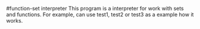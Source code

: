 #function-set interpreter
This program is a interpreter for work with sets and functions.
For example, can use test1, test2 or test3 as a example how it works.
